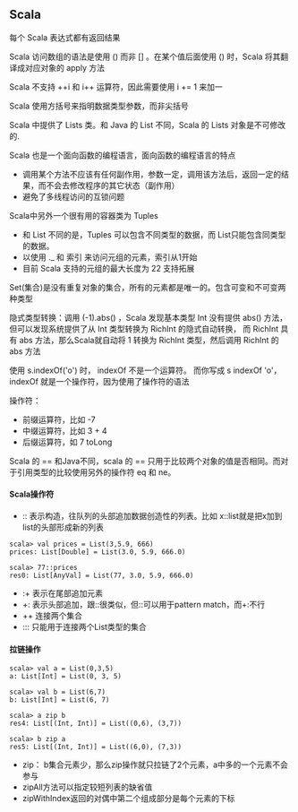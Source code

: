 ## Scala

每个 Scala 表达式都有返回结果

Scala 访问数组的语法是使用 () 而非 [] 。在某个值后面使用 () 时，Scala 将其翻译成对应对象的 apply 方法

Scala 不支持 ++i 和 i++ 运算符，因此需要使用 i += 1 来加一

Scala 使用方括号来指明数据类型参数，而非尖括号


Scala 中提供了 Lists 类。和 Java 的 List 不同，Scala 的 Lists 对象是不可修改的.

Scala 也是一个面向函数的编程语言，面向函数的编程语言的特点
- 调用某个方法不应该有任何副作用，参数一定，调用该方法后，返回一定的结果，而不会去修改程序的其它状态（副作用）
- 避免了多线程访问的互锁问题

Scala中另外一个很有用的容器类为 Tuples
- 和 List 不同的是，Tuples 可以包含不同类型的数据，而 List只能包含同类型的数据。
- 以使用 ._ 和 索引 来访问元组的元素，索引从1开始
- 目前 Scala 支持的元组的最大长度为 22 支持拓展

Set(集合)是没有重复对象的集合，所有的元素都是唯一的。包含可变和不可变两种类型


隐式类型转换：调用 (-1).abs() ，Scala 发现基本类型 Int 没有提供 abs() 方法，但可以发现系统提供了从 Int 类型转换为 RichInt 的隐式自动转换，
而 RichInt 具有 abs 方法，那么Scala就自动将 1 转换为 RichInt 类型，然后调用 RichInt 的 abs 方法


使用 s.indexOf('o') 时， indexOf 不是一个运算符。 而你写成 s indexOf 'o'，indexOf 就是一个操作符，因为使用了操作符的语法

操作符：
- 前缀运算符，比如 -7
- 中缀运算符，比如 3 + 4
- 后缀运算符，如 7 toLong

Scala 的 == 和Java不同，scala 的 == 只用于比较两个对象的值是否相同。而对于引用类型的比较使用另外的操作符 eq 和 ne。


#### Scala操作符
- ::  表示构造，往队列的头部追加数据创造性的列表。比如 x::list就是把x加到list的头部形成新的列表
```
scala> val prices = List(3,5.9, 666)
prices: List[Double] = List(3.0, 5.9, 666.0)

scala> 77::prices
res0: List[AnyVal] = List(77, 3.0, 5.9, 666.0)

```
- :+ 表示在尾部追加元素
- +: 表示头部追加，跟::很类似，但::可以用于pattern match，而+:不行
- ++ 连接两个集合
- ::: 只能用于连接两个List类型的集合

#### 拉链操作
```
scala> val a = List(0,3,5)
a: List[Int] = List(0, 3, 5)

scala> val b = List(6,7)
b: List[Int] = List(6, 7)

scala> a zip b
res4: List[(Int, Int)] = List((0,6), (3,7))

scala> b zip a
res5: List[(Int, Int)] = List((6,0), (7,3))
```
- zip： b集合元素少，那么zip操作就只拉链了2个元素，a中多的一个元素不会参与
- zipAll方法可以指定较短列表的缺省值
- zipWithIndex返回的对偶中第二个组成部分是每个元素的下标

